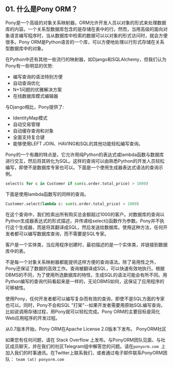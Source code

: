 ## 01. 什么是Pony ORM？

Pony是一个高级的对象关系映射器。ORM允许开发人员以对象的形式来处理数据库的内容。一个关系型数据库包含的是存储在表中的行。然而，当用高级的面向对象语言编写程序时，当从数据库中检索的数据可以以对象的形式访问时，就会方便很多。Pony ORM是Python语言的一个库，可以方便地处理以行形式存储在关系型数据库中的对象。

在Python中还有其他一些流行的映射器，如Django和SQLAlchemy，但我们认为Pony有一些明显的优势:

* 编写查询的语法特别方便
* 自动查询优化
* N+1问题的优雅解决方案
* 在线数据库模式编辑器

与Django相比，Pony提供了:

* IdentityMap模式
* 自动交易管理
* 自动缓存查询和对象
* 全面支持复合键
* 能够使用LEFT JOIN、HAVING和SQL的其他功能轻松编写查询。

Pony的一个有趣的特点是，它允许用纯Python的表达式或lambda函数与数据库进行交互，然后将其转化为SQL。这样的查询可以由熟悉Python的开发人员轻松编写，即使不是数据库专家也可以。下面是一个使用生成器表达式语法的查询示例。

```python
select(c for c in Customer if sum(c.order.total_price) > 1000)
```

下面是使用lambda函数写的同样的查询。

```python
Customer.select(lambda c: sum(c.order.total_price) > 1000)
```

在这个查询中，我们检索出所有购买总金额超过1000的客户。对数据库的查询以Python生成器表达式的形式描述，并传递给select()函数作为参数。Pony并不执行这个生成器，而是将其翻译成SQL，然后发送给数据库。使用这种方法，任何开发者都可以编写数据库查询，而不需要是SQL专家。

客户是一个实体类，当应用程序创建时，最初描述的是一个实体类，并链接到数据库中的表。

不是每一个对象关系映射器都能提供这样方便的查询语法。除了易用性之外，Pony还保证了数据的高效工作。查询被翻译成SQL，可以快速有效地执行。根据DBMS的不同，为了使用所选数据库的特性，生成SQL的语法可能会有所不同。用Python编写的查询代码看起来是一样的，无论DBMS如何，这保证了应用程序的可移植性。

使用Pony，任何开发者都可以编写复杂而有效的查询，即使不是SQL方面的专家也可以。同时，Pony不会和SQL "打架"--如果开发者需要用原始SQL编写查询，比如说调用存储过程，用Pony就可以轻松完成。Pony ORM的主要目标是简化Web应用程序的开发过程。

从0.7版本开始，Pony ORM在Apache License 2.0版本下发布。
PonyORM社区

如果您有任何问题，请在 Stack Overflow 上发布。与PonyORM团队见面，与社区成员聊天，并在我们的社区Telegram组中解答您的问题。请在```ponyorm.com ```上加入我们的时事通讯。在Twitter上联系我们，或者通过电子邮件联系PonyORM团队： ```team (at) ponyorm.com```
